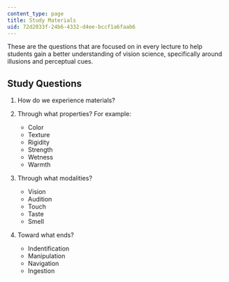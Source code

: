 ```yaml
---
content_type: page
title: Study Materials
uid: 72d2033f-24b6-4332-d4ee-bccf1a6faab6
---
```


These are the questions that are focused on in every lecture to help students gain a better understanding of vision science, specifically around illusions and perceptual cues.

Study Questions
---------------

1.  How do we experience materials?
    
2.  Through what properties? For example:
    
    *   Color
    *   Texture
    *   Rigidity
    *   Strength
    *   Wetness
    *   Warmth
3.  Through what modalities?
    
    *   Vision
    *   Audition
    *   Touch
    *   Taste
    *   Smell
4.  Toward what ends?
    
    *   Indentification
    *   Manipulation
    *   Navigation
    *   Ingestion